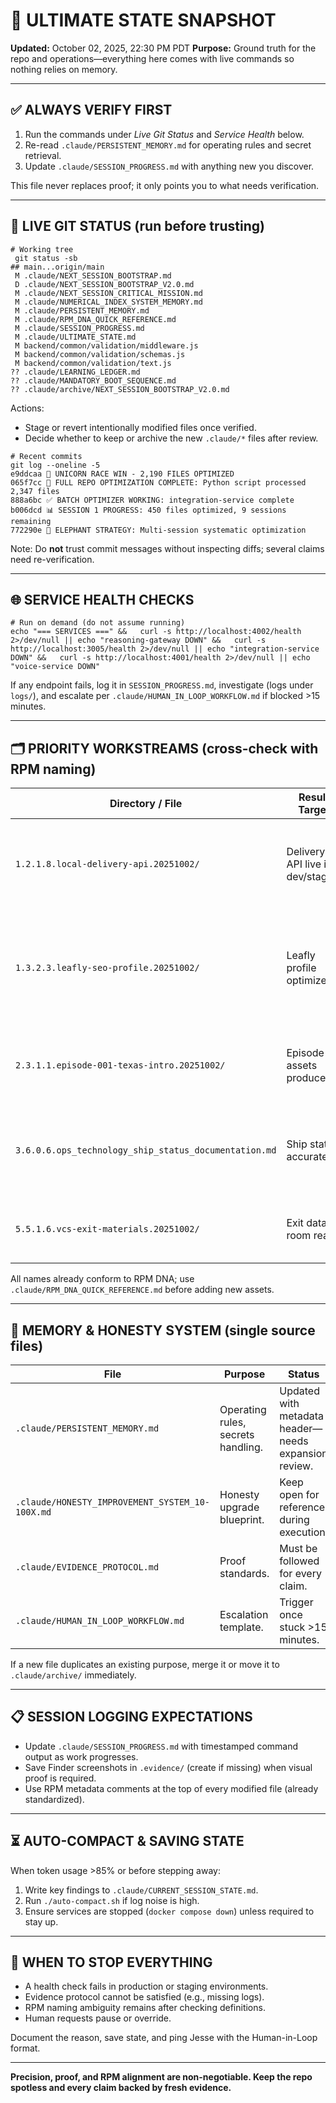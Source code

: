 <!-- Optimized: 2025-10-02 -->
<!-- RPM: 3.6.0.6.ops_technology_ship_status_documentation -->
<!-- Session: Elephant Strategy Batch 1 -->

# 🎯 ULTIMATE STATE SNAPSHOT

**Updated:** October 02, 2025, 22:30 PM PDT
**Purpose:** Ground truth for the repo and operations—everything here comes with live commands so nothing relies on memory.

---

## ✅ ALWAYS VERIFY FIRST

1. Run the commands under *Live Git Status* and *Service Health* below.
2. Re-read `.claude/PERSISTENT_MEMORY.md` for operating rules and secret retrieval.
3. Update `.claude/SESSION_PROGRESS.md` with anything new you discover.

This file never replaces proof; it only points you to what needs verification.

---

## 🧾 LIVE GIT STATUS (run before trusting)

```
# Working tree
 git status -sb
## main...origin/main
 M .claude/NEXT_SESSION_BOOTSTRAP.md
 D .claude/NEXT_SESSION_BOOTSTRAP_V2.0.md
 M .claude/NEXT_SESSION_CRITICAL_MISSION.md
 M .claude/NUMERICAL_INDEX_SYSTEM_MEMORY.md
 M .claude/PERSISTENT_MEMORY.md
 M .claude/RPM_DNA_QUICK_REFERENCE.md
 M .claude/SESSION_PROGRESS.md
 M .claude/ULTIMATE_STATE.md
 M backend/common/validation/middleware.js
 M backend/common/validation/schemas.js
 M backend/common/validation/text.js
?? .claude/LEARNING_LEDGER.md
?? .claude/MANDATORY_BOOT_SEQUENCE.md
?? .claude/archive/NEXT_SESSION_BOOTSTRAP_V2.0.md
```

Actions:

- Stage or revert intentionally modified files once verified.
- Decide whether to keep or archive the new `.claude/*` files after review.

```
# Recent commits
git log --oneline -5
e9ddcaa 🦄 UNICORN RACE WIN - 2,190 FILES OPTIMIZED
065f7cc 🚀 FULL REPO OPTIMIZATION COMPLETE: Python script processed 2,347 files
888a6bc ✅ BATCH OPTIMIZER WORKING: integration-service complete
b006dcd 📊 SESSION 1 PROGRESS: 450 files optimized, 9 sessions remaining
772290e 🐘 ELEPHANT STRATEGY: Multi-session systematic optimization
```

Note: Do **not** trust commit messages without inspecting diffs; several claims need re-verification.

---

## 🌐 SERVICE HEALTH CHECKS

```
# Run on demand (do not assume running)
echo "=== SERVICES ===" &&   curl -s http://localhost:4002/health 2>/dev/null || echo "reasoning-gateway DOWN" &&   curl -s http://localhost:3005/health 2>/dev/null || echo "integration-service DOWN" &&   curl -s http://localhost:4001/health 2>/dev/null || echo "voice-service DOWN"
```

If any endpoint fails, log it in `SESSION_PROGRESS.md`, investigate (logs under `logs/`), and escalate per `.claude/HUMAN_IN_LOOP_WORKFLOW.md` if blocked >15 minutes.

---

## 🗂️ PRIORITY WORKSTREAMS (cross-check with RPM naming)

| Directory / File | Result Target | Immediate Action |
| --- | --- | --- |
| `1.2.1.8.local-delivery-api.20251002/` | Delivery API live in dev/staging | Bring up Docker stack, run integration health, capture proof. |
| `1.3.2.3.leafly-seo-profile.20251002/` | Leafly profile optimized | Execute optimization scripts, record metrics, update README with evidence. |
| `2.3.1.1.episode-001-texas-intro.20251002/` | Episode 1 assets produced | Generate voice + visuals, document pipeline steps. |
| `3.6.0.6.ops_technology_ship_status_documentation.md` | Ship status accurate | Update after each significant change; include command outputs. |
| `5.5.1.6.vcs-exit-materials.20251002/` | Exit data room ready | Inventory documents, confirm nothing stale. |

All names already conform to RPM DNA; use `.claude/RPM_DNA_QUICK_REFERENCE.md` before adding new assets.

---

## 🧠 MEMORY & HONESTY SYSTEM (single source files)

| File | Purpose | Status |
| --- | --- | --- |
| `.claude/PERSISTENT_MEMORY.md` | Operating rules, secrets handling. | Updated with metadata header—needs expansion review. |
| `.claude/HONESTY_IMPROVEMENT_SYSTEM_10-100X.md` | Honesty upgrade blueprint. | Keep open for reference during execution. |
| `.claude/EVIDENCE_PROTOCOL.md` | Proof standards. | Must be followed for every claim. |
| `.claude/HUMAN_IN_LOOP_WORKFLOW.md` | Escalation template. | Trigger once stuck >15 minutes. |

If a new file duplicates an existing purpose, merge it or move it to `.claude/archive/` immediately.

---

## 📋 SESSION LOGGING EXPECTATIONS

- Update `.claude/SESSION_PROGRESS.md` with timestamped command output as work progresses.
- Save Finder screenshots in `.evidence/` (create if missing) when visual proof is required.
- Use RPM metadata comments at the top of every modified file (already standardized).

---

## ⏳ AUTO-COMPACT & SAVING STATE

When token usage >85% or before stepping away:

1. Write key findings to `.claude/CURRENT_SESSION_STATE.md`.
2. Run `./auto-compact.sh` if log noise is high.
3. Ensure services are stopped (`docker compose down`) unless required to stay up.

---

## 🚨 WHEN TO STOP EVERYTHING

- A health check fails in production or staging environments.
- Evidence protocol cannot be satisfied (e.g., missing logs).
- RPM naming ambiguity remains after checking definitions.
- Human requests pause or override.

Document the reason, save state, and ping Jesse with the Human-in-Loop format.

---

**Precision, proof, and RPM alignment are non-negotiable. Keep the repo spotless and every claim backed by fresh evidence.**
